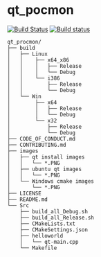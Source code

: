 # qt_pocmon 
[![Build Status](https://travis-ci.com/kwl3434/qt_procmon.svg?branch=master)](https://travis-ci.com/kwl3434/qt_procmon)
[![Build status](https://ci.appveyor.com/api/projects/status/h7g4lej3tbm3fhb0?svg=true)](https://ci.appveyor.com/project/kwl3434/qt-procmon)
```
qt_procmon/
├── build
│   ├── Linux
│   │    ├── x64_x86
│   │    │   ├── Release
│   │    │   └── Debug
│   │    └── i386
│   │        ├── Release
│   │        └── Debug
│   └── Win
│        ├── x64
│        │   ├── Release
│        │   └── Debug
│        └── x32
│            ├── Release
│            └── Debug
├── CODE_OF_CONDUCT.md
├── CONTRIBUTING.md
├── images
│   ├── qt install images
│   │   └── *.PNG
│   ├── ubuntu qt images
│   │   └── *.PNG
│   └── Windows cmake images
│       └── *.PNG
├── LICENSE
├── README.md
└── Src
    ├── build_all_Debug.sh
    ├── build_all_Release.sh
    ├── CMakeLists.txt
    ├── CMakeSettings.json
    ├── helloworld
    │   └── qt-main.cpp
    └── Makefile

```
